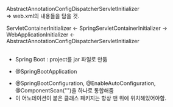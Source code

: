 AbstractAnnotationConfigDispatcherServletInitializer    
 => web.xml의 내용들을 담을 것.    

ServletContainerInitializer <- SpringServletContainerInitializer -> WebApplicationInitializer <- AbstractAnnotationConfigDispatcherServletInitializer    

## <Spring Boot>    
* Spring Boot : project를 jar 파일로 만듦    

* @SpringBootApplication    
 - @SpringBootConfiguration, @EnableAutoConfiguration, @ComponentScan("")을 하나로 통합해줌    
 - 이 어노테이션이 붙은 클래스 패키지는 항상 맨 위에 위치해있어야함.    